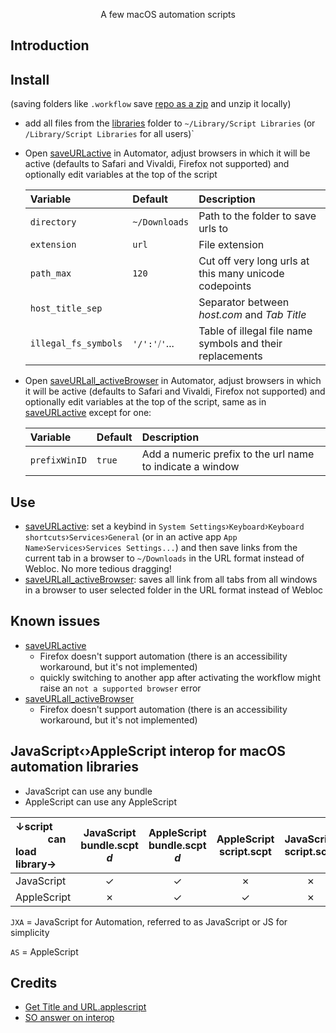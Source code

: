 <p align="center">
A few macOS automation scripts
<br>
</p>

<p align="center">  
</p>


## Introduction

## Install
  (saving folders like `.workflow` save [repo as a zip](https://github.com/eugenesvk/macOS.ext_automation/archive/refs/heads/main.zip) and unzip it locally)
  - add all files from the [libraries](./lib) folder to `~/Library/Script Libraries` (or `/Library/Script Libraries` for all users)` 
  - Open [saveURLactive](./saveURLactive.workflow) in Automator, adjust browsers in which it will be active (defaults to Safari and Vivaldi, Firefox not supported) and optionally edit variables at the top of the script

    |Variable            	|Default      	| Description                                              	|
    |:-                  	|:-           	|:-                                                        	|
    |`directory`         	|`~/Downloads`	| Path to the folder to save urls to                       	|
    |`extension`         	|`url`        	| File extension                                           	|
    |`path_max`          	|`120`        	| Cut off very long urls at this many unicode codepoints   	|
    |`host_title_sep`    	|` `          	| Separator between _host.com_ and _Tab Title_             	|
    |`illegal_fs_symbols`	|`'/':'⧸'`... 	| Table of illegal file name symbols and their replacements	|
  - Open [saveURLall_activeBrowser](./saveURLall_activeBrowser.workflow) in Automator, adjust browsers in which it will be active (defaults to Safari and Vivaldi, Firefox not supported) and optionally edit variables at the top of the script, same as in [saveURLactive](./saveURLactive.workflow) except for one:

    |Variable     	|Default	| Description                                              	|
    |:-           	|:-     	|:-                                                        	|
    |`prefixWinID`	|`true` 	| Add a numeric prefix to the url name to indicate a window	|


## Use
  - [saveURLactive](./saveURLactive.workflow): set a keybind in `System Settings`›`Keyboard`›`Keyboard shortcuts`›`Services`›`General` (or in an active app `App Name`›`Services`›`Services Settings...`) and then save links from the current tab in a browser to `~/Downloads` in the URL format instead of Webloc. No more tedious dragging!
  - [saveURLall_activeBrowser](./saveURLall_activeBrowser.workflow): saves all link from all tabs from all windows in a browser to user selected folder in the URL format instead of Webloc

## Known issues
  - [saveURLactive](./saveURLactive.workflow)
    - Firefox doesn't support automation (there is an accessibility workaround, but it's not implemented)
    - quickly switching to another app after activating the workflow might raise an `not a supported browser` error
  - [saveURLall_activeBrowser](./saveURLall_activeBrowser.workflow)
    - Firefox doesn't support automation (there is an accessibility workaround, but it's not implemented)

## JavaScript‹›AppleScript interop for macOS automation libraries
  - JavaScript can use any bundle
  - AppleScript can use any AppleScript

  |↓script</br>            can load library→	|JavaScript</br>bundle.scpt _d_	|AppleScript</br>bundle.scpt _d_	|AppleScript</br>script.scpt	|JavaScript</br>script.scpt	|
  |:-                                       	|:-:                           	|:-:                            	|:-:                        	|:-:                       	|
  |JavaScript                               	|         ✓                    	|         ✓                     	|         ✗                 	|         ✗                	|
  |AppleScript                              	|         ✗                    	|         ✓                     	|         ✓                 	|         ✗                	|

`JXA` = JavaScript for Automation, referred to as JavaScript or JS for simplicity

`AS` = AppleScript

## Credits
  - [Get Title and URL.applescript](https://gist.github.com/vitorgalvao/5392178)
  - [SO answer on interop](https://stackoverflow.com/a/69897108/20361194)
